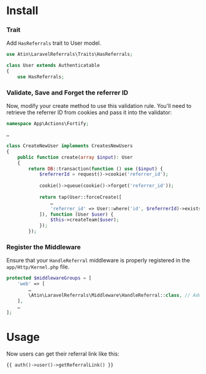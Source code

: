 # Install
### Trait
Add ```HasReferrals``` trait to User model.

```php
use Atin\LaravelReferrals\Traits\HasReferrals;

class User extends Authenticatable
{
    use HasReferrals;
```

### Validate, Save and Forget the referrer ID
Now, modify your create method to use this validation rule. You'll need to retrieve the referrer ID from cookies and pass it into the validator:
```php
namespace App\Actions\Fortify;

…

class CreateNewUser implements CreatesNewUsers
{
    public function create(array $input): User
    {
        return DB::transaction(function () use ($input) {
            $referrerId = request()->cookie('referrer_id');
            
            cookie()->queue(cookie()->forget('referrer_id'));
            
            return tap(User::forceCreate([
                …
                'referrer_id' => User::where('id', $referrerId)->exists() ? $referrerId : null,
            ]), function (User $user) {
                $this->createTeam($user);
            });
        });
```

### Register the Middleware
Ensure that your `HandleReferral` middleware is properly registered in the `app/Http/Kernel.php` file.
```php
protected $middlewareGroups = [
    'web' => [
        …
        \Atin\LaravelReferrals\Middleware\HandleReferral::class, // Add your middleware here
    ],
    …
];
```

# Usage
Now users can get their referral link like this:
```php
{{ auth()->user()->getReferralLink() }}
```
